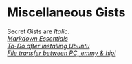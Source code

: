 # Miscellaneous Gists  
Secret Gists are *Italic*.  
*[Markdown Essentials](https://gist.github.com/nilforooshan/bb4d75ca5fe82657e5a682ca0affbcfd "MarkdownEssentials.md")*  
*[To-Do after installing Ubuntu](https://gist.github.com/nilforooshan/542b86571bf715feaa2bc08206631334 "ToDo_Ubuntu.md")*  
*[File transfer between PC, emmy & hipi](https://gist.github.com/nilforooshan/cc5092cbbb0f560f13dc322bde5b6cf7 "scp_PC_emmy_hipi.md")*  
